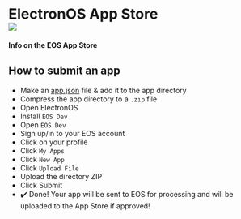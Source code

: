 <h1>ElectronOS App Store<br /><a href="https://github.com/xJustJqy/ElectronOS/tree/app-store"><img src="https://github.com/ntkme/github-buttons/workflows/build/badge.svg" /></a><h4>Info on the EOS App Store</h4></h1>
<h2>How to submit an app</h2>

- Make an [app.json](https://github.com/xJustJqy/electronos-app/blob/main/app.json.md) file & add it to the app directory
- Compress the app directory to a `.zip` file
- Open ElectronOS
- Install `EOS Dev`
- Open `EOS Dev`
- Sign up/in to your EOS account
- Click on your profile
- Click `My Apps`
- Click `New App`
- Click `Upload File`
- Upload the directory ZIP
- Click Submit
- ✔️ Done! Your app will be sent to EOS for processing and will be uploaded to the App Store if approved!
